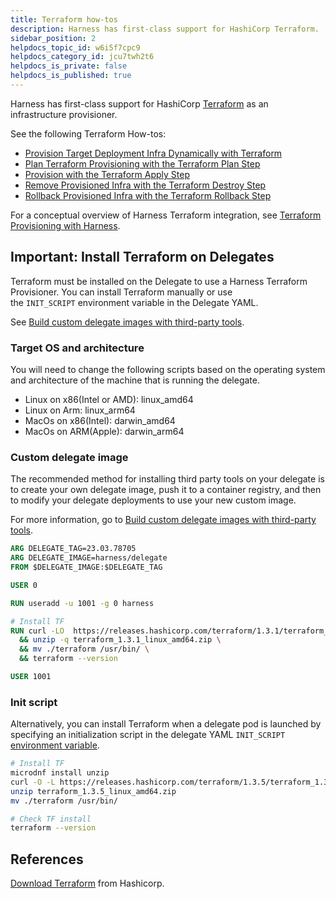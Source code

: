 ```yaml
---
title: Terraform how-tos
description: Harness has first-class support for HashiCorp Terraform.
sidebar_position: 2
helpdocs_topic_id: w6i5f7cpc9
helpdocs_category_id: jcu7twh2t6
helpdocs_is_private: false
helpdocs_is_published: true
---
```


Harness has first-class support for HashiCorp [Terraform](https://www.terraform.io/) as an infrastructure provisioner.

See the following Terraform How-tos:

* [Provision Target Deployment Infra Dynamically with Terraform](../../cd-infrastructure/terraform-infra/provision-infra-dynamically-with-terraform)
* [Plan Terraform Provisioning with the Terraform Plan Step](run-a-terraform-plan-with-the-terraform-plan-step)
* [Provision with the Terraform Apply Step](run-a-terraform-plan-with-the-terraform-apply-step)
* [Remove Provisioned Infra with the Terraform Destroy Step](remove-provisioned-infra-with-terraform-destroy)
* [Rollback Provisioned Infra with the Terraform Rollback Step](rollback-provisioned-infra-with-the-terraform-rollback-step)

For a conceptual overview of Harness Terraform integration, see [Terraform Provisioning with Harness](terraform-provisioning-with-harness).

## Important: Install Terraform on Delegates

Terraform must be installed on the Delegate to use a Harness Terraform Provisioner. You can install Terraform manually or use the `INIT_SCRIPT` environment variable in the Delegate YAML.

See [Build custom delegate images with third-party tools](/docs/platform/2_Delegates/customize-delegates/build-custom-delegate-images-with-third-party-tools).

### Target OS and architecture

You will need to change the following scripts based on the operating system and architecture of the machine that is running the delegate.

- Linux on x86(Intel or AMD): linux_amd64
- Linux on Arm: linux_arm64
- MacOs on x86(Intel): darwin_amd64
- MacOs on ARM(Apple): darwin_arm64

### Custom delegate image

The recommended method for installing third party tools on your delegate is to create your own delegate image, push it to a container registry, and then to modify your delegate deployments to use your new custom image.

For more information, go to [Build custom delegate images with third-party tools](https://developer.harness.io/docs/platform/delegates/customize-delegates/build-custom-delegate-images-with-third-party-tools/).

```dockerfile
ARG DELEGATE_TAG=23.03.78705
ARG DELEGATE_IMAGE=harness/delegate
FROM $DELEGATE_IMAGE:$DELEGATE_TAG

USER 0

RUN useradd -u 1001 -g 0 harness

# Install TF
RUN curl -LO  https://releases.hashicorp.com/terraform/1.3.1/terraform_1.3.1_linux_amd64.zip \
  && unzip -q terraform_1.3.1_linux_amd64.zip \
  && mv ./terraform /usr/bin/ \
  && terraform --version

USER 1001
```

### Init script

Alternatively, you can install Terraform when a delegate pod is launched by specifying an initialization script in the delegate YAML `INIT_SCRIPT` [environment variable](https://developer.harness.io/docs/platform/delegates/delegate-reference/delegate-environment-variables/).

```bash
# Install TF  
microdnf install unzip
curl -O -L https://releases.hashicorp.com/terraform/1.3.5/terraform_1.3.5_linux_amd64.zip
unzip terraform_1.3.5_linux_amd64.zip
mv ./terraform /usr/bin/

# Check TF install
terraform --version
```

## References

[Download Terraform](https://www.terraform.io/downloads) from Hashicorp.
